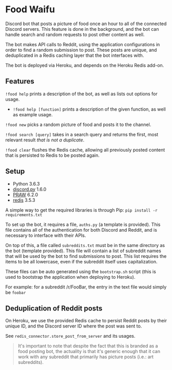 Food Waifu
===========

Discord bot that posts a picture of food once an hour to all of the 
connected Discord servers. This feature is done in the background,
and the bot can handle search and random requests to post other content
as well.

The bot makes API calls to Reddit, using the application configurations
in order to find a random submission to post. These posts are unique, and
deduplicated in a Redis caching layer that the bot interfaces with.

The bot is deployed via Heroku, and depends on the Heroku Redis add-on.

## Features
`!food help` prints a description of the bot, as well as lists out options for usage.

- `!food help [function]` prints a description of the given function, as well as example usage.

`!food new` picks a random picture of food and posts it to the channel.

`!food search [query]` takes in a search query and returns the first, most relevant result *that is not a duplicate*.
 
 `!food clear` flushes the Redis cache, allowing all previously posted content that is persisted to Redis to be posted again.

## Setup

- Python 3.6.3
- [discord.py](https://github.com/Rapptz/discord.py) 1.6.0
- [PRAW](https://praw.readthedocs.io/en/latest/index.html) 6.2.0
- [redis](https://github.com/andymccurdy/redis-py) 3.5.3

A simple way to get the required libraries is through Pip: `pip install -r requirements.txt`

To set up the bot, it requires a file, `auths.py` (a template is provided). This file contains all of the 
authentication for both Discord and Reddit, and is necessary to interface with their APIs.

On top of this, a file called `subreddits.txt` must be in the same directory as the bot (template provided). This 
file will contain a list of subreddit names that will be used by the bot to find submissions to post. This list 
requires the items to be all lowercase, even if the subreddit itself uses capitalization.

These files can be auto generated using the `bootstrap.sh` script 
(this is used to bootstrap the application when deploying to Heroku).

For example: for a subreddit /r/FooBar, the entry in the text file would simply be `foobar`

## Deduplication of Reddit posts
On Heroku, we use the provided Redis cache to persist Reddit posts by their
unique ID, and the Discord server ID where the post was sent to.

See `redis_connector.store_post_from_server` and its usages.

> It's important to note that despite the fact that this is branded as a food
posting bot, the actuality is that it's generic enough that it can work with
any subreddit that primarily has picture posts (i.e.: art subreddits).